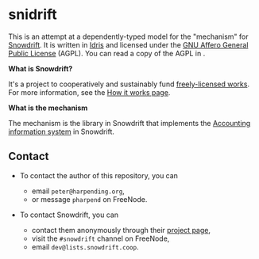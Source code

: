 # snidrift

This is an attempt at a dependently-typed model for the "mechanism" for
[Snowdrift][1]. It is written in [Idris][2] and licensed under the
[GNU Affero General Public License][3] (AGPL). You can read a copy of
the AGPL in <LICENSE>.

**What is Snowdrift?**

It's a project to cooperatively and sustainably fund
[freely-licensed works][4]. For more information, see the
[How it works page][5].

**What is the mechanism**

The mechanism is the library in Snowdrift that implements the
[Accounting information system][6] in Snowdrift.

## Contact

* To contact the author of this repository, you can 

    + email `peter@harpending.org`, 
    + or message `pharpend` on FreeNode.
            
* To contact Snowdrift, you can

    + contact them anonymously through their [project page][7],
    + visit the `#snowdrift` channel on FreeNode,
    + email `dev@lists.snowdrift.coop`.


[1]: https://snowdrift.coop
[2]: https://www.haskell.org/
[3]: https://gnu.org/licenses/agpl
[4]: https://en.wikipedia.org/wiki/Free_license
[5]: https://snowdrift.coop/how-it-works
[6]: https://en.wikipedia.org/wiki/Accounting_information_system
[7]: https://snowdrift.coop/p/snowdrift/contact
